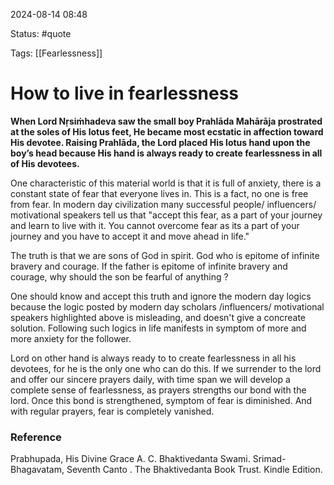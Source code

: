 2024-08-14 08:48

Status: #quote 

Tags: [[Fearlessness]]

# How to live in fearlessness

**When Lord Nṛsiṁhadeva saw the small boy Prahlāda Mahārāja prostrated at the soles of His lotus feet, He became most ecstatic in affection toward His devotee. Raising Prahlāda, the Lord placed His lotus hand upon the boy’s head because His hand is always ready to create fearlessness in all of His devotees.**

One characteristic of this material world is that it is full of anxiety, there is a constant state of fear that everyone lives in. This is a fact, no one is free from fear. In modern day civilization many successful people/ influencers/ motivational speakers tell us that "accept this fear, as a part of your journey and learn to live with it. You cannot overcome fear as its a part of your journey and you have to accept it and move ahead in life."  

The truth is that we are sons of God in spirit. God who is epitome of infinite bravery and courage. If the father is  epitome of infinite bravery and courage, why should the son be fearful of anything ? 

One should know and accept this truth and ignore the modern day logics because the logic posted by modern day scholars /influencers/ motivational speakers highlighted above is misleading, and doesn't give a concreate solution. Following such logics in life manifests in symptom of more and more anxiety for the follower. 

Lord on other hand is always ready to to create fearlessness in all his devotees, for he is the only one who can do this. If we surrender to the lord and offer our sincere prayers daily, with time span we will develop a complete sense of fearlessness, as prayers strengths our bond with the lord. Once this bond is strengthened, symptom of fear is diminished. And with regular prayers, fear is completely vanished. 

### Reference

Prabhupada, His Divine Grace A. C. Bhaktivedanta Swami. Srimad-Bhagavatam, Seventh Canto . The Bhaktivedanta Book Trust. Kindle Edition. 